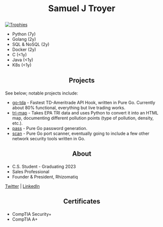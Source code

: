 # <p align="center">Samuel J Troyer</p>

[![Trophies](https://github-profile-trophy.vercel.app/?username=samjtro&theme=oldie&title=Commits,Repositories,Issues,PullRequest)](https://github.com/ryo-ma/github-profile-trophy)

- Python (7y)
- Golang (2y)
- SQL & NoSQL (2y)
- Docker (2y)
- C (<1y)
- Java (<1y)
- K8s (<1y)

## <p align="center">Projects</p>

See below; notable projects include: 
- [go-tda](https://github.com/samjtro/go-tda) - Fastest TD-Ameritrade API Hook, written in Pure Go. Currently about 80% functional, everything but live trading works.
- [tri-map](https://github.com/samjtro/tri-map) - Takes EPA TRI data and uses Python to convert it into an HTML map, documenting different pollution points (type of pollution, density, etc.).
- [pass](https://github.com/samjtro/pass) - Pure Go password generation.
- [scan](https://github.com/samjtro/scan) - Pure Go port scanner, eventually going to include a few other network security tools written in Go.

## <p align="center">About</p>

- C.S. Student - Graduating 2023
- Sales Professional
- Founder & President, Rhizomatiq

[Twitter](https://twitter.com/samjtro) | [LinkedIn](https://www.linkedin.com/in/samtroyer/)

## <p align="center">Certificates</p>

- CompTIA Security+
- CompTIA A+
